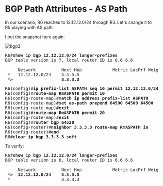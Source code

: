 # BGP Path Attributes - AS Path
In our scenario, R6 reaches to 12.12.12.0/24 through R3. Let's change it to R5 playing
with AS path.

I put the snapshot here again:

![bgp2](https://user-images.githubusercontent.com/31813625/35195595-d9ef54ca-fe93-11e7-9485-0eee5bb630b7.png)


<pre>
R6#<b>show ip bgp 12.12.12.0/24 longer-prefixes</b> 
BGP table version is 7, local router ID is 6.6.6.6

     Network          Next Hop            Metric LocPrf Weight Path
 *   12.12.12.0/24    5.5.5.5                                <b>0 64510 64500 i</b>
 *<b>>                   3.3.3.3                                0 64500 i</b></pre>

<pre>
R6(config)#<b>ip prefix-list ASPATH seq 10 permit 12.12.12.0/24</b>
R6(config)#<b>route-map RmASPATH permit 10</b>
R6(config-route-map)#<b>match ip address prefix-list ASPATH</b>
R6(config-route-map)#<b>set as-path prepend 64500 64500 64500</b>
R6(config-route-map)#<b>exit</b>
R6(config)#<b>route-map RmASPATH permit 20</b>               
R6(config-route-map)#<b>exit</b>
R6(config)#<b>router bgp 64520</b>
R6(config-router)#<b>neighbor 3.3.3.3 route-map RmASPATH in</b>
R6(config-router)#<b>end</b>
R6#<b>clear ip bgp 3.3.3.3 soft</b>
</pre> 
To verify:
<pre>
R6#<b>show ip bgp 12.12.12.0/24 longer-prefixes</b> 
BGP table version is 8, local router ID is 6.6.6.6

     Network          Next Hop            Metric LocPrf Weight Path
 *<b>>  12.12.12.0/24    5.5.5.5                                0 64510 64500 i</b>
 *                    3.3.3.3                                0 <b>64500 64500 64500 64500 i</b>
</pre>